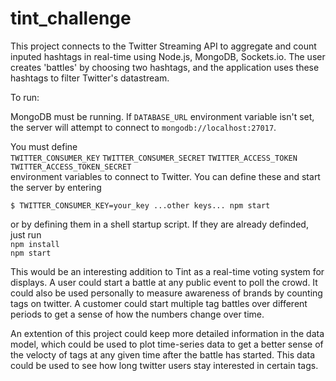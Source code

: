 tint_challenge
==============  

This project connects to the Twitter Streaming API to aggregate and count inputed hashtags in real-time using Node.js, MongoDB, Sockets.io. The user creates 'battles' by choosing two hashtags, and the application uses these hashtags to filter Twitter's datastream. 


To run:

MongoDB must be running. If `DATABASE_URL` environment variable isn't set, the server will attempt to connect to `mongodb://localhost:27017`. 



You must define  
`TWITTER_CONSUMER_KEY` `TWITTER_CONSUMER_SECRET`
`TWITTER_ACCESS_TOKEN` `TWITTER_ACCESS_TOKEN_SECRET`  
environment variables to connect to Twitter. 
You can define these and start the server by entering

`$ TWITTER_CONSUMER_KEY=your_key ...other keys... npm start`

or by defining them in a shell startup script. If they are already definded, just run  
`npm install`  
`npm start`  

This would be an interesting addition to Tint as a real-time voting system for displays. A user could start a battle at any public event to poll the crowd. It could also be used personally to measure awareness of brands by counting tags on twitter. A customer could start multiple tag battles over different periods to get a sense of how the numbers change over time.   

An extention of this project could keep more detailed information in the data model, which could be used to plot time-series data to get a better sense of the velocty of tags at any given time after the battle has started. This data could be used to see how long twitter users stay interested in certain tags. 
